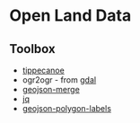 # Open Land Data


## Toolbox
- [tippecanoe](https://github.com/mapbox/tippecanoe)
- ogr2ogr - from [gdal](https://gdal.org/download.html)
- [geojson-merge](https://github.com/mapbox/geojson-merge)
- [jq](https://stedolan.github.io/jq/)
- [geojson-polygon-labels](https://github.com/andrewharvey/geojson-polygon-labels)
